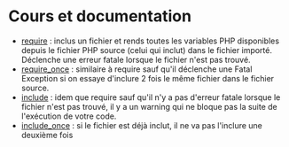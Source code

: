 # Cours et documentation

- [require](https://www.php.net/manual/fr/function.require.php) : inclus un fichier et rends toutes les variables PHP disponibles depuis le fichier PHP source (celui qui inclut) dans le fichier importé. Déclenche une erreur fatale lorsque le fichier n'est pas trouvé.
- [require_once](https://www.php.net/manual/fr/function.require-once.php) : similaire à require sauf qu'il déclenche une Fatal Exception si on essaye d'inclure 2 fois le même fichier dans le fichier source.
- [include](https://www.php.net/manual/fr/function.include.php) : idem que require sauf qu'il n'y a pas d'erreur fatale lorsque le fichier n'est pas trouvé, il y a un warning qui ne bloque pas la suite de l'exécution de votre code.
- [include_once](https://www.php.net/manual/fr/function.include-once.php) : si le fichier est déjà inclut, il ne va pas l'inclure une deuxième fois